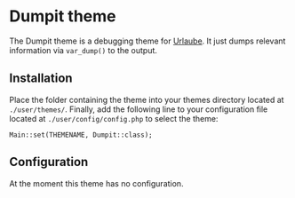 # Dumpit theme
The Dumpit theme is a debugging theme for [Urlaube](https://github.com/urlaube/urlaube). It just dumps relevant information via `var_dump()` to the output.

## Installation
Place the folder containing the theme into your themes directory located at `./user/themes/`.
Finally, add the following line to your configuration file located at `./user/config/config.php` to select the theme:
```
Main::set(THEMENAME, Dumpit::class);
```

## Configuration
At the moment this theme has no configuration.
